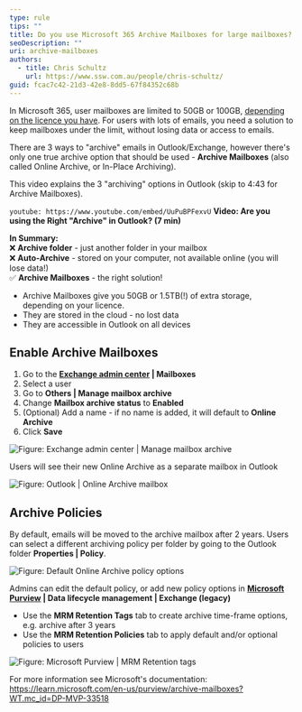 ```yaml
---
type: rule
tips: ""
title: Do you use Microsoft 365 Archive Mailboxes for large mailboxes?
seoDescription: ""
uri: archive-mailboxes
authors:
  - title: Chris Schultz
    url: https://www.ssw.com.au/people/chris-schultz/
guid: fcac7c42-21d3-42e8-8dd5-67f84352c68b
---
```

In Microsoft 365, user mailboxes are limited to 50GB or 100GB, [depending on the licence you have](https://learn.microsoft.com/en-us/office365/servicedescriptions/exchange-online-service-description/exchange-online-limits#storage-limits?WT.mc_id=M365-MVP-33518). For users with lots of emails, you need a solution to keep mailboxes under the limit, without losing data or access to emails.

There are 3 ways to "archive" emails in Outlook/Exchange, however there's only one true archive option that should be used - **Archive Mailboxes** (also called Online Archive, or In-Place Archiving).

<!--endintro-->

This video explains the 3 "archiving" options in Outlook (skip to 4:43 for Archive Mailboxes).

`youtube: https://www.youtube.com/embed/UuPuBPFexvU`
**Video: Are you using the Right "Archive" in Outlook? (7 min)**

**In Summary:**\
❌ **Archive folder** - just another folder in your mailbox\
❌ **Auto-Archive** - stored on your computer, not available online (you will lose data!)\
✅ **Archive Mailboxes** - the right solution!

* Archive Mailboxes give you 50GB or 1.5TB(!) of extra storage, depending on your licence.
* They are stored in the cloud - no lost data
* They are accessible in Outlook on all devices

## Enable Archive Mailboxes

1. Go to the **[Exchange admin center](https://admin.exchange.microsoft.com/) | Mailboxes**
2. Select a user
3. Go to **Others | Manage mailbox archive**
4. Change **Mailbox archive status** to **Enabled**
5. (Optional) Add a name - if no name is added, it will default to **Online Archive**
6. Click **Save**

![Figure: Exchange admin center | Manage mailbox archive](archive-mailbox.png)

Users will see their new Online Archive as a separate mailbox in Outlook

![Figure: Outlook | Online Archive mailbox](archive-outlook.png)

## Archive Policies

By default, emails will be moved to the archive mailbox after 2 years. Users can select a different archiving policy per folder by going to the Outlook folder **Properties | Policy**.

![Figure: Default Online Archive policy options](archive-policy.png)

Admins can edit the default policy, or add new policy options in **[Microsoft Purview](https://compliance.microsoft.com/) | Data lifecycle management | Exchange (legacy)**

* Use the **MRM Retention Tags** tab to create archive time-frame options, e.g. archive after 3 years
* Use the **MRM Retention Policies** tab to apply default and/or optional policies to users

![Figure: Microsoft Purview | MRM Retention tags](archive-tags.png)

For more information see Microsoft's documentation: <https://learn.microsoft.com/en-us/purview/archive-mailboxes?WT.mc_id=DP-MVP-33518>
